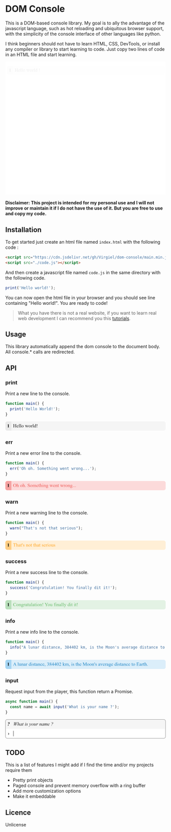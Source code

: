 # DOM Console

This is a DOM-based console library. My goal is to ally the advantage of the javascript language, such as hot reloading and ubiquitous browser support, with the simplicity of the console interface of other languages like python.

I think beginners should not have to learn HTML, CSS, DevTools, or install any compiler or library to start learning to code. Just copy two lines of code in an HTML file and start learning.

![Demo](./assets/demo.gif)

**Disclaimer: This project is intended for my personal use and I will not improve or maintain it if I do not have the use of it. But you are free to use and copy my code.**

## Installation

To get started just create an html file named `index.html` with the following code :

```html
<script src="https://cdn.jsdelivr.net/gh/Virgiel/dom-console/main.min.js"></script>
<script src="./code.js"></script>
```

And then create a javascript file named `code.js` in the same directory with the following code.

```js
print('Hello world!');
```

You can now open the html file in your browser and you should see line containing "Hello world!". You are ready to code!

> What you have there is not a real website, if you want to learn real web development I can recommend you this [tutorials](https://developer.mozilla.org/en-US/docs/Learn).

## Usage

This library automatically append the dom console to the document body. All console.\* calls are redirected.

## API

### print

Print a new line to the console.

```js
function main() {
  print('Hello World!');
}
```

![print](./assets/print.png)

### err

Print a new error line to the console.

```js
function main() {
  err('Oh oh. Something went wrong...');
}
```

![err](./assets/err.png)

### warn

Print a new warning line to the console.

```js
function main() {
  warn("That's not that serious");
}
```

![warn](./assets/warn.png)

### success

Print a new success line to the console.

```js
function main() {
  success('Congratulation! You finally dit it!');
}
```

![success](./assets/success.png)

### info

Print a new info line to the console.

```js
function main() {
  info("A lunar distance, 384402 km, is the Moon's average distance to Earth.");
}
```

![info](./assets/info.png)

### input

Request input from the player, this function return a Promise.

```js
async function main() {
  const name = await input('What is your name ?');
}
```

![input](./assets/input.png)

## TODO

This is a list of features I might add if I find the time and/or my projects require them

- Pretty print objects
- Paged console and prevent memory overflow with a ring buffer
- Add more customization options
- Make it embeddable

## Licence

Unlicense
